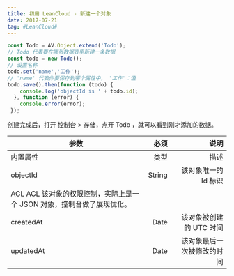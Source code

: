 ```yaml
---
title: 初用 LeanCloud - 新建一个对象
date: 2017-07-21
tag: #LeanCloud#
---
```


```javascript
const Todo = AV.Object.extend('Todo');
// Todo 代表要在哪张数据表里新建一条数据
const todo = new Todo();
// 设置名称
todo.set('name','工作');
// 'name' 代表你要保存到哪个属性中， '工作'：值
todo.save().then(function (todo) {
    console.log('objectId is ' + todo.id);
  }, function (error) {
    console.error(error);
 });
 ```

创建完成后，打开 控制台 > 存储，点开 Todo ，就可以看到刚才添加的数据。

|参数|必须 |说明|
|---|---:|---:|
|内置属性	|类型|	描述|
|objectId	|String|	该对象唯一的 Id 标识|
|ACL	ACL	该对象的权限控制，实际上是一个 JSON 对象，控制台做了展现优化。|
|createdAt	|Date|	该对象被创建的 UTC 时间|
|updatedAt	|Date|	该对象最后一次被修改的时间|

